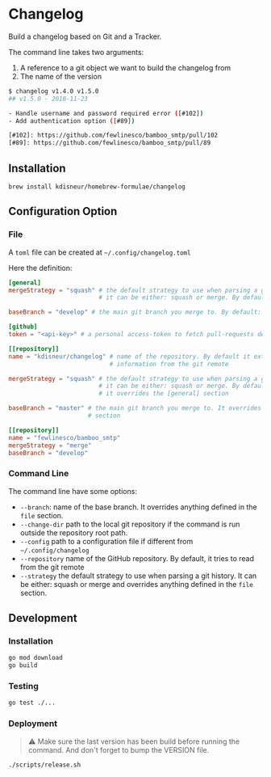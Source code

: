 # Changelog

Build a changelog based on Git and a Tracker.

The command line takes two arguments:

1. A reference to a git object we want to build the changelog from
2. The name of the version

```bash
$ changelog v1.4.0 v1.5.0
## v1.5.0 - 2018-11-23

- Handle username and password required error ([#102])
- Add authentication option ([#89])

[#102]: https://github.com/fewlinesco/bamboo_smtp/pull/102
[#89]: https://github.com/fewlinesco/bamboo_smtp/pull/89
```

## Installation

```
brew install kdisneur/homebrew-formulae/changelog
```

## Configuration Option

### File

A `toml` file can be created at `~/.config/changelog.toml`

Here the definition:
```toml
[general]
mergeStrategy = "squash" # the default strategy to use when parsing a git history
                         # it can be either: squash or merge. By default: squash

baseBranch = "develop" # the main git branch you merge to. By default: `master`

[github]
token = "<api-key>" # a personal access-token to fetch pull-requests description.

[[repository]]
name = "kdisneur/changelog" # name of the repository. By default it extracts the
                            # information from the git remote

mergeStrategy = "squash" # the default strategy to use when parsing a git history
                         # it can be either: squash or merge. By default: squash
                         # it overrides the [general] section

baseBranch = "master" # the main git branch you merge to. It overrides the [general]
                      # section

[[repository]]
name = "fewlinesco/bamboo_smtp"
mergeStrategy = "merge"
baseBranch = "develop"
```

### Command Line

The command line have some options:

- `--branch`: name of the base branch. It overrides anything defined in the `file`
  section.
- `--change-dir` path to the local git repository if the command is run outside the
  repository root path.
- `--config` path to a configuration file if different from `~/.config/changelog`
- `--repository` name of the GitHub repository. By default, it tries to read from the
  git remote
- `--strategy` the default strategy to use when parsing a git history. It can be
  either: squash or merge and overrides anything defined in the `file` section.

## Development

### Installation

```bash
go mod download
go build
```

### Testing

```bash
go test ./...
```

### Deployment

> :warning: Make sure the last version has been build before running the command.
> And don't forget to bump the VERSION file.

```bash
./scripts/release.sh
```
